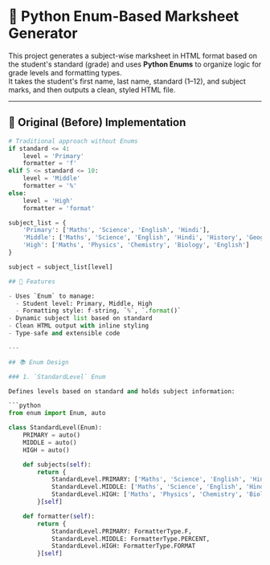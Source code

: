 # 📝 Python Enum-Based Marksheet Generator

This project generates a subject-wise marksheet in HTML format based on the student's standard (grade) and uses **Python Enums** to organize logic for grade levels and formatting types.  
It takes the student's first name, last name, standard (1–12), and subject marks, and then outputs a clean, styled HTML file.

---
## 🔧 Original (Before) Implementation

```python
# Traditional approach without Enums
if standard <= 4:
    level = 'Primary'
    formatter = 'f'
elif 5 <= standard <= 10:
    level = 'Middle'
    formatter = '%'
else:
    level = 'High'
    formatter = 'format'

subject_list = {
    'Primary': ['Maths', 'Science', 'English', 'Hindi'],
    'Middle': ['Maths', 'Science', 'English', 'Hindi', 'History', 'Geography'],
    'High': ['Maths', 'Physics', 'Chemistry', 'Biology', 'English']
}

subject = subject_list[level]

## 🚀 Features

- Uses `Enum` to manage:
  - Student level: Primary, Middle, High
  - Formatting style: f-string, `%`, `.format()`
- Dynamic subject list based on standard
- Clean HTML output with inline styling
- Type-safe and extensible code

---

## 📚 Enum Design

### 1. `StandardLevel` Enum

Defines levels based on standard and holds subject information:

```python
from enum import Enum, auto

class StandardLevel(Enum):
    PRIMARY = auto()
    MIDDLE = auto()
    HIGH = auto()

    def subjects(self):
        return {
            StandardLevel.PRIMARY: ['Maths', 'Science', 'English', 'Hindi'],
            StandardLevel.MIDDLE: ['Maths', 'Science', 'English', 'Hindi', 'History', 'Geography'],
            StandardLevel.HIGH: ['Maths', 'Physics', 'Chemistry', 'Biology', 'English']
        }[self]

    def formatter(self):
        return {
            StandardLevel.PRIMARY: FormatterType.F,
            StandardLevel.MIDDLE: FormatterType.PERCENT,
            StandardLevel.HIGH: FormatterType.FORMAT
        }[self]
